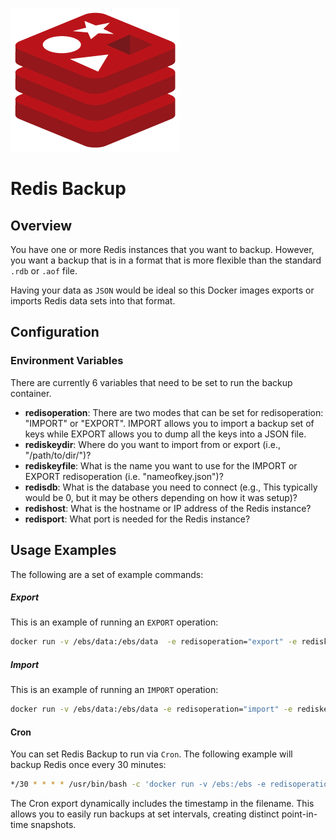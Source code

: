 ![Redis](./images/redis.png)


# Redis Backup

## Overview

You have one or more Redis instances that you want to backup. However, you want a backup that is in a format that is more flexible than the standard `.rdb` or `.aof` file.

Having your data as `JSON` would be ideal so this Docker images exports or imports Redis data sets into that format.


## Configuration

### Environment Variables

There are currently 6 variables that need to be set to run the backup container.
* **redisoperation**: There are two modes that can be set for redisoperation: "IMPORT" or "EXPORT". IMPORT allows you to import a backup set of keys while EXPORT allows you to dump all the keys into a JSON file.
* **rediskeydir**: Where do you want to import from or export (i.e., "/path/to/dir/")?
* **rediskeyfile**: What is the name you want to use for the IMPORT or EXPORT redisoperation (i.e. "nameofkey.json")?
* **redisdb**: What is the database you need to connect (e.g., This typically would be 0, but it may be others depending on how it was setup)?
* **redishost**: What is the hostname or IP address of the Redis instance?
* **redisport**: What port is needed for the Redis instance?

## Usage Examples
The following are a set of example commands:
##### Export
This is an example of running an `EXPORT` operation:
```bash
docker run -v /ebs/data:/ebs/data  -e redisoperation="export" -e rediskeydir="/ebs/data/backup/redis/" -e rediskeyfile="foo_redisbackup.json" -e redishost="172.17.0.1" -e redisport="6379" -e redisdb="0" negabaro/redis-backup-restore 
```
##### Import
This is an example of running an `IMPORT` operation:
```bash
docker run -v /ebs/data:/ebs/data -e redisoperation="import" -e rediskeydir="/ebs/data/backup/redis/" -e rediskeyfile="foo_redisbackup.json" -e redishost="172.17.0.1" -e redisport="6379" -e redisdb="0" negabaro/redis-backup-restore 
```

#### Cron
You can set Redis Backup to run via `Cron`. The following example will backup Redis once every 30 minutes:
```bash
*/30 * * * * /usr/bin/bash -c 'docker run -v /ebs:/ebs -e redisoperation="export" -e rediskeydir="/ebs/data/backup/redis/" -e rediskeyfile="`date +\%Y\%m\%d\%H\%M\%S`_redisbackup.json" -e redishost="172.17.0.1" -e redisport="6379" -e redisdb="0" negabaro/redis-backup-restore' >> /ebs/logs/redisbackup/redisbackup.log 2>&1
```

The Cron export dynamically includes the timestamp in the filename. This allows you to easily run backups at set intervals, creating distinct point-in-time snapshots.
